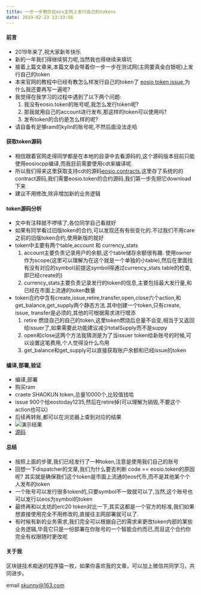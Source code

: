 ```yaml
---
title: 一步一步教你在eos主网上发行自己的tokens
date: 2019-02-23 13:33:56
---
```


#### 前言
* 2019年来了,祝大家新年快乐
* 新的一年我们得继续努力呢,当然我也得继续来填坑
* 接着上篇文章来,本篇文章会带着你一步一步在测试网(主网要真金白银呢)上发行自己的token
* 本来官网的教程中已经有教怎么样发行自己的token了 [eosio token issue](https://developers.eos.io/eosio-home/docs/token-contract),为什么我还要再写一遍呢?
* 我觉得在我学习的过程中遇到了以下两个问题:
	1. 我没有eosio.token的账号呢,我怎么发行token呢? 
	2. 那我就用自己的account进行发布,那这样的token可以使用吗?
	3. 发布token的合约是怎么样的呢?
* 请自备有足够ram的kylin的账号呢,不然后面没法走哈

#### 获取token源码
* 相信跟着官网走得同学都是在本地的目录中去看源码的,这个源码版本目前只能使用eosiocpp编译,而我目前需要使用cdt来编译呢.
* 所以我们得来这里获取支持cdt的源码[eosio.contracts](https://github.com/EOSIO/eosio.contracts),这里存了系统的的contract源码,我们需要eosio.token的合约源码,我们第一步先把它download下来
* 建议不用修改,除非增加新的业务逻辑

#### token源码分析
* 文中有注释就不啰嗦了,各位同学自己看就好
* 如果有同学看过旧版token的合约,可以发现还有有些变化的.不过我们不用care之前的旧版token合约,使用新版的就好
* token中主要有两个table,account 和 currency_stats  
	 1. account主要负责记录用户的余额,这个table储存余额很有趣. 使用owner作为scope(这里可以理解为在这个就是一个单独的小table),然后在里面找有没有对应的symbol(前提这symbol得通过currency_stats table的检查,即已经create的)
	 2. currency_stats主要负责记录发行的token的信息,主要包括最大发行量,和已经在市面上流通的token数量
* token合约中含有create,issue,retire,transfer,open,close六个action,和get_balance,get_supply两个静态方法.其中创建一个token,只有create, issue, transfer是必须的,其他的可根据需求进行增添
	1. retire 燃烧自己的自己的token,这里token燃烧后总量不会变,相当于又返回给issuer了,如果需要此功能建议减少totalSupply而不是suppy
	2. open和close这两个方法我猜测是为了当issuer token给新账号的时候,可以设置这笔费用,个人觉得没什么鸟用
	3. get_balance和get_supply可以直接获取账户余额和已经issue的token

#### 编译,部署,验证
* 编译,部署
* 购买ram
* craete SHAOKUN token,总量10000个,比较值钱哈
* issue 900个给eostoday1235,然后在retire掉(可以理解为销毁,不要这个action也可以) 
* 后续再转账,都可以在浏览器上查到对应的结果
* ![演示结果](/img_eos1/eos_gif_2.gif)
* [源码](https://github.com/shaokun11/eosabout/tree/create-token)

#### 总结
* 按照上面的步骤,我们已经发行了一种token,注意是使用我们自己的账号
* 回想一下dispatcher的文章,我们为什么要去判断 code == eosio.token的原因呢? 其实就是确保我们这个token是市面上流通的eos代币,而不是其他某个个人发布的token
* 一个账号可以发行很多token的,只要symbol不一致就可以了,当然,这个账号也可以发行以eos为symbol的token
* 最终再和以太坊的erc20 token对比一下,其实这都是一个官方的标准,我们如果想直接使用完全不用修改的,直接往主网部署就可以了.
* 有时候有新的业务需求,我们完全可以根据自己的需求来更改token内部的某些业务逻辑,毕竟它只是一份部署在你账号的一个智能合约而已,而且这个合约你完全有权限随时更改呢


#### 关于我
区块链技术痴迷的程序猿一枚，如果你喜欢我的文章，可以加上微信共同学习，共同进步。  
 
email <skunny@163.com>